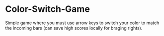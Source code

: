 # Color-Switch-Game

Simple game where you must use arrow keys to switch your color to match the incoming bars (can save high scores locally for braging rights).
